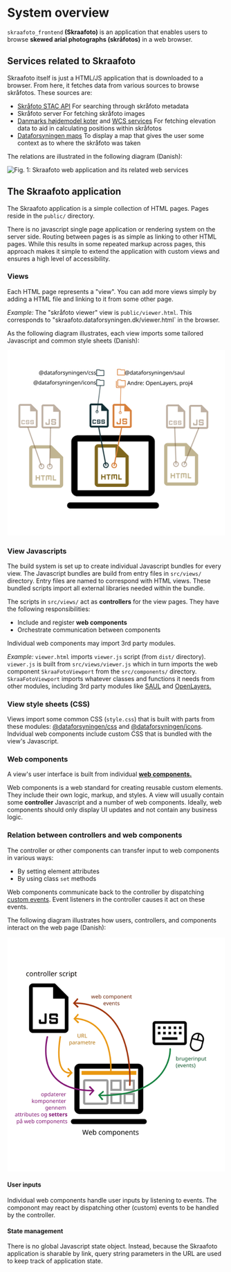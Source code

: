 # System overview

`skraafoto_frontend` **(Skraafoto)** is an application that enables users to browse **skewed arial photographs (skråfotos)** in a web browser.


## Services related to Skraafoto

Skraafoto itself is just a HTML/JS application that is downloaded to a browser. 
From here, it fetches data from various sources to browse skråfotos. These sources are:

- [Skråfoto STAC API](https://github.com/SDFIdk/skraafoto_stac_public/blob/main/dokumentation.md)
  For searching through skråfoto metadata 
- Skråfoto server 
  For fetching skråfoto images
- [Danmarks højdemodel koter](https://datafordeler.dk/dataoversigt/danmarks-hoejdemodel-dhm/koter/) and [WCS services](https://datafordeler.dk/dataoversigt/danmarks-hoejdemodel-dhm/dhm-wcs/)
  For fetching elevation data to aid in calculating positions within skråfotos
- [Dataforsyningen maps](https://dataforsyningen.dk/data/962)
  To display a map that gives the user some context as to where the skråfoto was taken

The relations are illustrated in the following diagram (Danish):

![Fig. 1: Skraafoto web application and its related web services](./images/high-level.svg)


## The Skraafoto application

The Skraafoto application is a simple collection of HTML pages.
Pages reside in the `public/` directory.

There is no javascript single page application or rendering system on the server side.
Routing between pages is as simple as linking to other HTML pages.
While this results in some repeated markup across pages, this approach makes it simple to extend the application with custom views and ensures a high level of accessibility.

### Views

Each HTML page represents a "view".
You can add more views simply by adding a HTML file and linking to it from some other page.

<em>Example:</em> The "skråfoto viewer" view is `public/viewer.html`. 
This corresponds to "skraafoto.dataforsyningen.dk/viewer.html` in the browser.

As the following diagram illustrates, each view imports some tailored Javascript and common style sheets (Danish):

![Fig. 2: Web pages and their related resources](./images/page-level.svg)

### View Javascripts

The build system is set up to create individual Javascript bundles for every view. 
The Javascript bundles are build from entry files in `src/views/` directory. Entry files are named to correspond with HTML views. These bundled scripts import all external libraries needed within the bundle.

The scripts in `src/views/` act as **controllers** for the view pages. They have the following responsibilities:

- Include and register **web components**
- Orchestrate communication between components 

Individual web components may import 3rd party modules.

<em>Example:</em> `viewer.html` imports `viewer.js` script (from `dist/` directory). 
`viewer.js` is built from `src/views/viewer.js` which in turn imports the web component `SkraaFotoViewport` from the `src/components/` directory.
`SkraaFotoViewport` imports whatever classes and functions it needs from other modules, including 3rd party modules like [SAUL](https://www.npmjs.com/package/@dataforsyningen/saul) and [OpenLayers.](https://www.npmjs.com/package/ol)

### View style sheets (CSS)

Views import some common CSS (`style.css`) that is built with parts from these modules: [@dataforsyningen/css](https://www.npmjs.com/package/@dataforsyningen/css) and [@dataforsyningen/icons](https://www.npmjs.com/package/@dataforsyningen/icons).
Indvidual web components include custom CSS that is bundled with the view's Javascript.

### Web components

A view's user interface is built from individual **[web components.](https://developer.mozilla.org/en-US/docs/Web/Web_Components)**

Web components is a web standard for creating reusable custom elements. They include their own logic, markup, and styles.
A view will usually contain some **controller** Javascript and a number of web components.
Ideally, web components should only display UI updates and not contain any business logic. 

### Relation between controllers and web components

The controller or other components can transfer input to web components in various ways:

- By setting element attributes 
- By using class `set` methods

Web components communicate back to the controller by dispatching [custom events](https://developer.mozilla.org/en-US/docs/Web/API/CustomEvent).
Event listeners in the controller causes it act on these events.

The following diagram illustrates how users, controllers, and components interact on the web page (Danish):

![Fig. 3: Communication between components and controller scripts within web pages](./images/javascript-level.svg)

#### User inputs

Individual web components handle user inputs by listening to events. The componont may react by dispatching other (custom) events to be handled by the controller.

#### State management

There is no global Javascript state object. 
Instead, because the Skraafoto application is sharable by link, query string parameters in the URL are used to keep track of application state.
